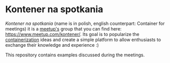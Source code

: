 # Kontener na spotkania

*Kontener na spotkania* (name is in polish, english counterpart: Container for meetings) it is a [meetup's](https://meetup.com) group that you can find here: https://www.meetup.com/kontener/. Its goal is to popularize the [containerization](https://en.wikipedia.org/wiki/OS-level_virtualization) ideas and create a simple platform to allow enthusiasts to exchange their knowledge and experience :) 

This repository contains examples discussed during the meetings.

